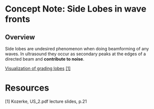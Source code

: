 # Concept Note: Side Lobes in wave fronts

## Overview
<!-- Provide a brief overview of the concept, highlighting its purpose and significance.-->
Side lobes are undesired phenomenon when doing beamforming of any waves. In ultrasound they occur as secondary peaks at the edges of a directed beam and **contribute to noise**.

[Visualization of grading lobes](<../media/grading lobe.png>) [[1]](#1)


# Resources
<a id="1">[1]</a>
Kozerke, US_2.pdf lecture slides, p.21